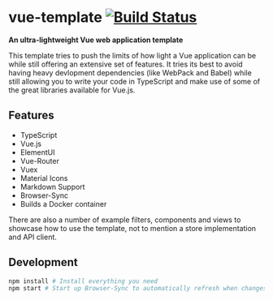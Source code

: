 # vue-template [![Build Status](https://travis-ci.org/SierraSoftworks/vue-template.svg?branch=master)](https://travis-ci.org/SierraSoftworks/vue-template)
**An ultra-lightweight Vue web application template**

This template tries to push the limits of how light a Vue application can
be while still offering an extensive set of features. It tries its best to
avoid having heavy devlopment dependencies (like WebPack and Babel) while
still allowing you to write your code in TypeScript and make use of some of
the great libraries available for Vue.js.

## Features
 - TypeScript
 - Vue.js
 - ElementUI
 - Vue-Router
 - Vuex
 - Material Icons
 - Markdown Support
 - Browser-Sync
 - Builds a Docker container

There are also a number of example filters, components and views to showcase
how to use the template, not to mention a store implementation and API client.

## Development
```bash
npm install # Install everything you need
npm start # Start up Browser-Sync to automatically refresh when changes are made
```
